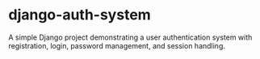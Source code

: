 # django-auth-system
A simple Django project demonstrating a user authentication system with registration, login, password management, and session handling.
